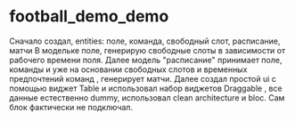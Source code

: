 # football_demo_demo

Сначало создал, entities:  поле, команда, свободный слот, расписание, матчи
В модельке поле, генерирую свободные слоты в зависимости от рабочего времени поля. Далее модель "расписание" принимает  поле, команды и уже на основании свободных слотов 
и временных предпочтений команд , генерирует матчи.
Далее создал простой ui с помощью виджет Table  и использовал набор виджетов Draggable , все данные естественно dummy, использовал clean architecture и bloc.
Сам блок фактически не подключал.
